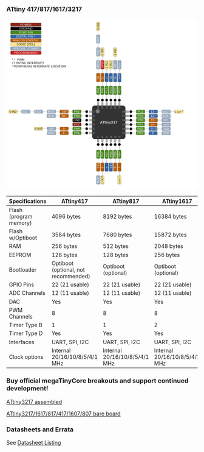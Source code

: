### ATtiny 417/817/1617/3217
![x17 Pin Mapping](ATtiny_x17.gif "Arduino Pin Mapping for ATtiny x17")

 Specifications |  ATtiny417  |  ATtiny817  |    ATtiny1617   |   ATtiny3217
------------ | ------------- | ------------- | ------------- | -------------
Flash (program memory)   | 4096 bytes| 8192 bytes | 16384 bytes | 32768 bytes
Flash w/Optiboot   | 3584 bytes| 7680 bytes | 15872 bytes | 32256 bytes
RAM  | 256 bytes | 512 bytes | 2048 bytes | 2048 bytes
EEPROM | 128 bytes | 128 bytes | 256 bytes | 256 bytes
Bootloader | Optiboot (optional, not recommended) | Optiboot (optional)| Optiboot (optional) | Optiboot (optional)
GPIO Pins | 22 (21 usable) | 22 (21 usable) | 22 (21 usable) | 22 (21 usable)
ADC Channels | 12 (11 usable) | 12 (11 usable) | 12 (11 usable) | 12 (11 usable)
DAC | Yes | Yes | Yes | Yes
PWM Channels | 8 | 8 | 8 | 8
Timer Type B | 1 | 1 | 2 | 2
Timer Type D | Yes | Yes | Yes | Yes
Interfaces | UART, SPI, I2C | UART, SPI, I2C | UART, SPI, I2C | UART, SPI, I2C
Clock options | Internal 20/16/10/8/5/4/1 MHz | Internal 20/16/10/8/5/4/1 MHz | Internal 20/16/10/8/5/4/1 MHz | Internal 20/16/10/8/5/4/1 MHz

### Buy official megaTinyCore breakouts and support continued development!
[ATtiny3217 assembled](https://www.tindie.com/products/17523/)

[ATtiny3217/1617/817/417/1607/807 bare board](https://www.tindie.com/products/17613/)

### Datasheets and Errata
See [Datasheet Listing](Datasheets.md)
